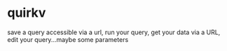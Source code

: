 quirkv
======

save a query accessible via a url, run your query, get your data via a URL, edit your query...maybe some parameters
